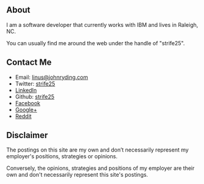 About
-----

I am a software developer that currently works with IBM and lives in Raleigh, NC.

You can usually find me around the web under the handle of "strife25".

Contact Me
----------

* Email: <linus@johnryding.com>
* Twitter: <a rel="me" href="http://www.twitter.com/strife25">strife25</a>
* <a rel="me" href="http://www.linkedin.com/in/johnryding">LinkedIn</a>
* Github: <a rel="me" href="https://github.com/strife25">strife25</a>
* <a rel="me" href="http://www.facebook.com/john.ryding">Facebook</a>
* <a rel="me" href="https://plus.google.com/100076290615789859058/about">Google+</a>
* <a rel="me" href="http://www.reddit.com/user/strife25/">Reddit</a>


Disclaimer
----------

The postings on this site are my own and don’t necessarily represent my employer's positions, strategies or opinions.

Conversely, the opinions, strategies and positions of my employer are their own and don't necessarily represent this site's postings.
